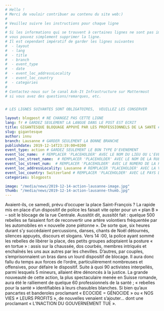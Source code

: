 ```yaml
---
# Hello !
# Merci de vouloir contribuer au contenu du site web:)
#
# Veuillez suivre les instructions pour chaque ligne
#
# Si les informations qui se trouvent à certaines lignes ne sont pas importantes
# vous pouvez simplement supprimer la ligne.
# Il est cependant impératif de garder les lignes suivantes
#  - layout
#  - lang
#  - title
#  - branch
#  - event_type
#  - date
#  - event_loc_addressLocality
#  - event_loc_country
#  - categories
#
# Contactez-nous sur le canal Ask-It Infrastructure sur Mattermost
# si vous avez des questions/remarques, etc.


# LES LIGNES SUIVANTES SONT OBLIGATOIRES,  VEUILLEZ LES CONSERVER

layout: blogpost # NE CHANGEZ PAS CETTE LIGNE
lang: fr # GARDEZ SEULEMENT LA LANGUE DANS LE POST EST ECRIT
title: GIGANTESQUE BLOQUAGE APPUYÉ PAR LES PROFESSIONNELS DE LA SANTÉ # REMPLACER 'PLACEHOLDER' AVEC LE TITRE DE VOTRE POST
slug: gigantesque
author: innu
branch: Lausanne # GARDER SEULEMENT LA BONNE BRANCHE
publishdate: 2019-12-14T23:19:00+0200
event_type: action # GARDEZ SEULEMENT LE BON TYPE D'EVENEMENT
event_loc_name:  # REMPLACER 'PLACEHOLDER' AVEC LE NOM DU LIEU OU L'EVENEMENT A LIEU
event_loc_street_name:  # REMPLACER 'PLACEHOLDER' AVEC LE NOM DE LA RUE OU L'EVENEMENT A LIEU
event_loc_street_num:  # REMPLACER 'PLACEHOLDER' AVEC LE NUMERO DE LA RUE OU L'EVENEMENT A LIEU
event_loc_addressLocality: Lausanne # REMPLACER 'PLACEHOLDER' AVEC LA VILLE DANS LAQUELLE L'EVENEMENT A LIEU
event_loc_country: Switzerland # REMPLACER 'PLACEHOLDER' AVEC LE PAYS DANS LAQUELLE L'EVENEMENT A LIEU
categories: blogposts

image: "/media/news/2019-12-14-action-lausanne-image.jpg"
thumb: "/media/news/2019-12-14-action-lausanne-thumb.jpg"
---
```


Avaient-ils, ce samedi, prévu d’occuper la place Saint-François ? La rapide mis en place d’un dispositif de police les faisait vite opter pour un « plan B » – soit le blocage de la rue Centrale. Aussitôt dit, aussitôt fait : quelque 500 rebelles se faisaient fort de reconvertir une artère volontiers fréquentée par les automobiles en « nouvelle zone piétonne ». De sorte que, six heures durant s’y succédaient percussions, danses, chants de Noël détournés, silences appuyés, discours et slogans.
Vers 14 :00, la police ayant sommé les rebelles de libérer la place, des petits groupes adoptaient la posture « en tortue » : assis sur la chaussée, dos courbés, membres intriqués et enchaînés les uns aux autres par les chevilles. D’autres, par couples, s’emprisonnaient un bras dans un lourd dispositif de blocage. Il aura donc fallu du temps aux forces de l’ordre, particulièrement nombreuses et offensives, pour défaire le dispositif. Suite à quoi 90 activistes interpellés, parmi lesquels 5 mineurs, allaient être dénoncés à la justice.
La grande nouveauté de cette action, la plus spectaculaire menée en Suisse romande, aura été le ralliement de quelque 60 professionnels de la santé ; « rebelles pour la santé » identifiables à leurs chasubles blanches. Si bien qu’aux pancartes et banderoles proclamant « ECOCIDE = GÉNOCIDE » ou « NOS VIES ≠ LEURS PROFITS », de nouvelles venaient s’ajouter… dont une proclamant « L’INACTION DU GOUVERNEMENT TUE ».
